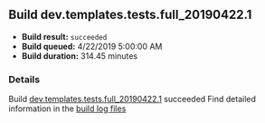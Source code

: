 ## Build dev.templates.tests.full_20190422.1
- **Build result:** `succeeded`
- **Build queued:** 4/22/2019 5:00:00 AM
- **Build duration:** 314.45 minutes
### Details
Build [dev.templates.tests.full_20190422.1](https://winappstudio.visualstudio.com/web/build.aspx?pcguid=a4ef43be-68ce-4195-a619-079b4d9834c2&builduri=vstfs%3a%2f%2f%2fBuild%2fBuild%2f27617) succeeded
Find detailed information in the [build log files](https://uwpctdiags.blob.core.windows.net/buildlogs/dev.templates.tests.full_20190422.1_logs.zip)
